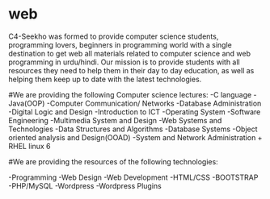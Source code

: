 # web
C4-Seekho was formed to provide computer science students, programming lovers, beginners in programming world  with a single destination to get web all materials related to computer science and web programming in urdu/hindi. Our mission is to provide students with 
all resources they need to help them in their day to day education, as well as helping them keep up to date with the latest technologies.

#We are providing the following Computer science lectures:
-C language
-Java(OOP)
-Computer Communication/ Networks
-Database Administration
-Digital Logic and Design
-Introduction to ICT
-Operating System
-Software Engineering
-Multimedia System and Design
-Web Systems and Technologies
-Data Structures and Algorithms
-Database Systems
-Object oriented analysis and Design(OOAD)
-System and Network Administration + RHEL linux 6

#We are providing the resources of the following technologies:

-Programming
-Web Design
-Web Development
-HTML/CSS
-BOOTSTRAP
-PHP/MySQL
-Wordpress
-Wordpress Plugins
